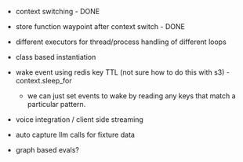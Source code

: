- context switching - DONE
- store function waypoint after context switch - DONE
- different executors for thread/process handling of different loops
- class based instantiation 
- wake event using redis key TTL (not sure how to do this with s3) - context.sleep_for
    - we can just set events to wake by reading any keys that match a particular pattern. 

- voice integration / client side streaming 
- auto capture llm calls for fixture data
- graph based evals?

